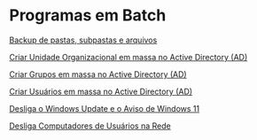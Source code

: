 # Programas em Batch

<a href="https://github.com/3dinvein/Programas-em-Batch/tree/main/BACKUP">Backup de pastas, subpastas e arquivos</a>

<a href="https://github.com/3dinvein/Programas-em-Batch/tree/main/CRIAR-OUs-EM-MASSA">Criar Unidade Organizacional em massa no Active Directory (AD)</a>

<a href="https://github.com/3dinvein/Programas-em-Batch/tree/main/CRIAR-GRUPOS-EM-MASSA">Criar Grupos em massa no Active Directory (AD)</a>

<a href="https://github.com/3dinvein/Programas-em-Batch/tree/main/CRIAR-USUARIOS-EM-MASSA">Criar Usuários em massa no Active Directory (AD)</a>

<a href="https://github.com/3dinvein/Programas-em-Batch/tree/main/DESLIGAR-WINDOWS-UPDATE">Desliga o Windows Update e o Aviso de Windows 11</a>

<a href="https://github.com/3dinvein/Programas-em-Batch/tree/main/MAPEAMENTO-DESLIGAR-PC">Desliga Computadores de Usuários na Rede</a>
